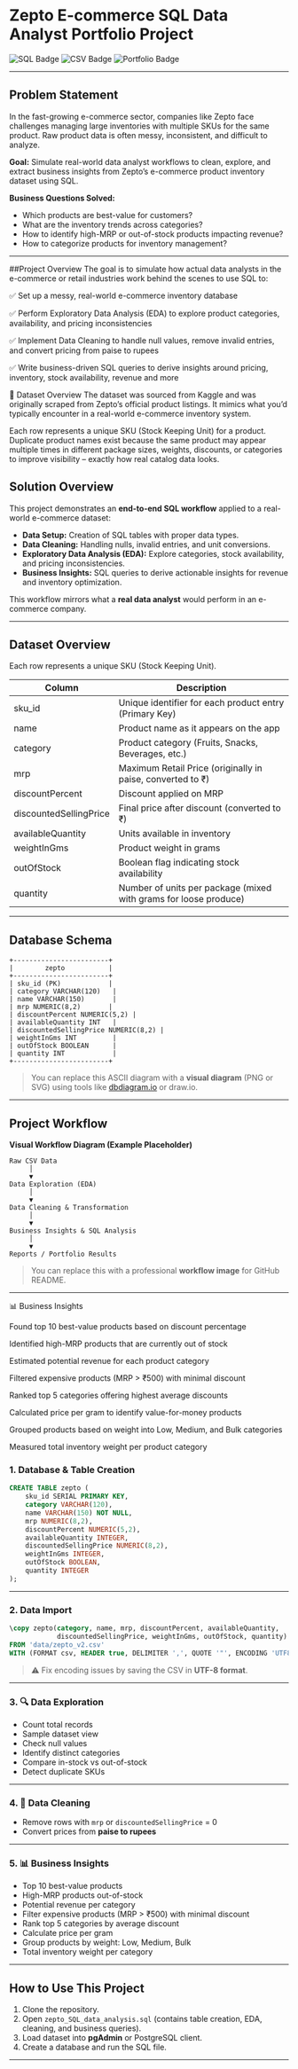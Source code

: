 

# **Zepto E-commerce SQL Data Analyst Portfolio Project**

![SQL Badge](https://img.shields.io/badge/SQL-PostgreSQL-blue) ![CSV Badge](https://img.shields.io/badge/Data-CSV-green) ![Portfolio Badge](https://img.shields.io/badge/Portfolio-Project-orange)

---

## **Problem Statement**

In the fast-growing e-commerce sector, companies like Zepto face challenges managing large inventories with multiple SKUs for the same product. Raw product data is often messy, inconsistent, and difficult to analyze.

**Goal:** Simulate real-world data analyst workflows to clean, explore, and extract business insights from Zepto’s e-commerce product inventory dataset using SQL.

**Business Questions Solved:**

* Which products are best-value for customers?
* What are the inventory trends across categories?
* How to identify high-MRP or out-of-stock products impacting revenue?
* How to categorize products for inventory management?

---
##Project Overview
The goal is to simulate how actual data analysts in the e-commerce or retail industries work behind the scenes to use SQL to:

✅ Set up a messy, real-world e-commerce inventory database

✅ Perform Exploratory Data Analysis (EDA) to explore product categories, availability, and pricing inconsistencies

✅ Implement Data Cleaning to handle null values, remove invalid entries, and convert pricing from paise to rupees

✅ Write business-driven SQL queries to derive insights around pricing, inventory, stock availability, revenue and more

📁 Dataset Overview
The dataset was sourced from Kaggle and was originally scraped from Zepto’s official product listings. It mimics what you’d typically encounter in a real-world e-commerce inventory system.

Each row represents a unique SKU (Stock Keeping Unit) for a product. Duplicate product names exist because the same product may appear multiple times in different package sizes, weights, discounts, or categories to improve visibility – exactly how real catalog data looks.


## **Solution Overview**

This project demonstrates an **end-to-end SQL workflow** applied to a real-world e-commerce dataset:

* **Data Setup:** Creation of SQL tables with proper data types.
* **Data Cleaning:** Handling nulls, invalid entries, and unit conversions.
* **Exploratory Data Analysis (EDA):** Explore categories, stock availability, and pricing inconsistencies.
* **Business Insights:** SQL queries to derive actionable insights for revenue and inventory optimization.

This workflow mirrors what a **real data analyst** would perform in an e-commerce company.

---

## **Dataset Overview**

Each row represents a unique SKU (Stock Keeping Unit).

| Column                 | Description                                                      |
| ---------------------- | ---------------------------------------------------------------- |
| sku_id                 | Unique identifier for each product entry (Primary Key)           |
| name                   | Product name as it appears on the app                            |
| category               | Product category (Fruits, Snacks, Beverages, etc.)               |
| mrp                    | Maximum Retail Price (originally in paise, converted to ₹)       |
| discountPercent        | Discount applied on MRP                                          |
| discountedSellingPrice | Final price after discount (converted to ₹)                      |
| availableQuantity      | Units available in inventory                                     |
| weightInGms            | Product weight in grams                                          |
| outOfStock             | Boolean flag indicating stock availability                       |
| quantity               | Number of units per package (mixed with grams for loose produce) |

---

## **Database Schema**

```text
+------------------------+
|        zepto           |
+------------------------+
| sku_id (PK)            |
| category VARCHAR(120)   |
| name VARCHAR(150)       |
| mrp NUMERIC(8,2)       |
| discountPercent NUMERIC(5,2) |
| availableQuantity INT   |
| discountedSellingPrice NUMERIC(8,2) |
| weightInGms INT         |
| outOfStock BOOLEAN      |
| quantity INT            |
+------------------------+
```

> You can replace this ASCII diagram with a **visual diagram** (PNG or SVG) using tools like [dbdiagram.io](https://dbdiagram.io) or draw.io.

---

## **Project Workflow**

**Visual Workflow Diagram (Example Placeholder)**

```text
Raw CSV Data
     │
     ▼
Data Exploration (EDA)
     │
     ▼
Data Cleaning & Transformation
     │
     ▼
Business Insights & SQL Analysis
     │
     ▼
Reports / Portfolio Results
```

> You can replace this with a professional **workflow image** for GitHub README.

---

📊 Business Insights

Found top 10 best-value products based on discount percentage

Identified high-MRP products that are currently out of stock

Estimated potential revenue for each product category

Filtered expensive products (MRP > ₹500) with minimal discount

Ranked top 5 categories offering highest average discounts

Calculated price per gram to identify value-for-money products

Grouped products based on weight into Low, Medium, and Bulk categories

Measured total inventory weight per product category

### **1. Database & Table Creation**

```sql
CREATE TABLE zepto (
    sku_id SERIAL PRIMARY KEY,
    category VARCHAR(120),
    name VARCHAR(150) NOT NULL,
    mrp NUMERIC(8,2),
    discountPercent NUMERIC(5,2),
    availableQuantity INTEGER,
    discountedSellingPrice NUMERIC(8,2),
    weightInGms INTEGER,
    outOfStock BOOLEAN,
    quantity INTEGER
);
```

---

### **2. Data Import**

```sql
\copy zepto(category, name, mrp, discountPercent, availableQuantity,
            discountedSellingPrice, weightInGms, outOfStock, quantity)
FROM 'data/zepto_v2.csv' 
WITH (FORMAT csv, HEADER true, DELIMITER ',', QUOTE '"', ENCODING 'UTF8');
```

> ⚠️ Fix encoding issues by saving the CSV in **UTF-8 format**.

---

### **3. 🔍 Data Exploration**

* Count total records
* Sample dataset view
* Check null values
* Identify distinct categories
* Compare in-stock vs out-of-stock
* Detect duplicate SKUs

---

### **4. 🧹 Data Cleaning**

* Remove rows with `mrp` or `discountedSellingPrice` = 0
* Convert prices from **paise to rupees**

---

### **5. 📊 Business Insights**

* Top 10 best-value products
* High-MRP products out-of-stock
* Potential revenue per category
* Filter expensive products (MRP > ₹500) with minimal discount
* Rank top 5 categories by average discount
* Calculate price per gram
* Group products by weight: Low, Medium, Bulk
* Total inventory weight per category

---

## **How to Use This Project**

1. Clone the repository.
2. Open `zepto_SQL_data_analysis.sql` (contains table creation, EDA, cleaning, and business queries).
3. Load dataset into **pgAdmin** or PostgreSQL client.
4. Create a database and run the SQL file.

---




